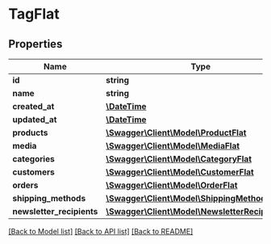 # TagFlat

## Properties
Name | Type | Description | Notes
------------ | ------------- | ------------- | -------------
**id** | **string** |  | [optional] 
**name** | **string** |  | 
**created_at** | [**\DateTime**](\DateTime.md) |  | 
**updated_at** | [**\DateTime**](\DateTime.md) |  | 
**products** | [**\Swagger\Client\Model\ProductFlat**](ProductFlat.md) |  | [optional] 
**media** | [**\Swagger\Client\Model\MediaFlat**](MediaFlat.md) |  | [optional] 
**categories** | [**\Swagger\Client\Model\CategoryFlat**](CategoryFlat.md) |  | [optional] 
**customers** | [**\Swagger\Client\Model\CustomerFlat**](CustomerFlat.md) |  | [optional] 
**orders** | [**\Swagger\Client\Model\OrderFlat**](OrderFlat.md) |  | [optional] 
**shipping_methods** | [**\Swagger\Client\Model\ShippingMethodFlat**](ShippingMethodFlat.md) |  | [optional] 
**newsletter_recipients** | [**\Swagger\Client\Model\NewsletterRecipientFlat**](NewsletterRecipientFlat.md) |  | [optional] 

[[Back to Model list]](../../README.md#documentation-for-models) [[Back to API list]](../../README.md#documentation-for-api-endpoints) [[Back to README]](../../README.md)


